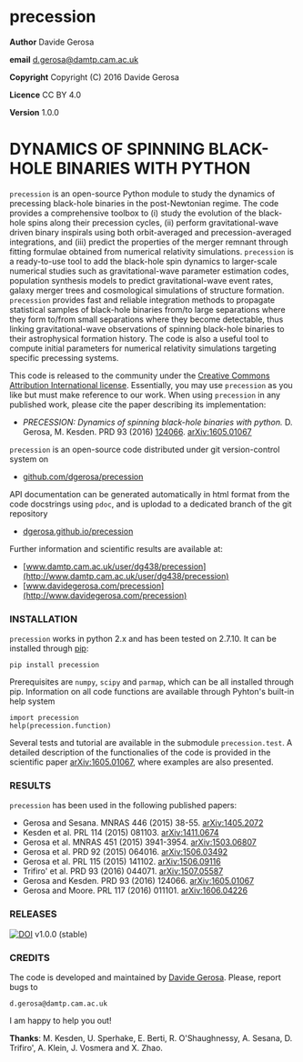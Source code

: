 precession
==========

**Author** Davide Gerosa

**email** d.gerosa@damtp.cam.ac.uk

**Copyright** Copyright (C) 2016 Davide Gerosa

**Licence** CC BY 4.0

**Version** 1.0.0


# DYNAMICS OF SPINNING BLACK-HOLE BINARIES WITH PYTHON

`precession` is an open-source Python module to study the dynamics of precessing
black-hole binaries in the post-Newtonian regime.  The code provides a
comprehensive toolbox to (i) study the evolution of the black-hole spins  along
their precession cycles, (ii) perform gravitational-wave driven binary inspirals
using both orbit-averaged and precession-averaged integrations, and (iii)
predict the properties of the merger remnant through fitting formulae obtained
from numerical relativity simulations. `precession` is a ready-to-use tool to
add  the black-hole spin dynamics to larger-scale numerical studies such as
gravitational-wave parameter estimation codes, population synthesis models to
predict gravitational-wave event rates, galaxy merger trees and  cosmological
simulations of structure formation. `precession` provides fast and reliable
integration methods to propagate statistical samples of black-hole binaries
from/to large separations where they form to/from small separations where they
become detectable, thus linking gravitational-wave observations of spinning
black-hole binaries to their astrophysical formation history. The code is also a
useful tool to compute initial parameters for numerical relativity simulations
targeting specific precessing systems.

This code is released to the community under the [Creative Commons Attribution
International license](http://creativecommons.org/licenses/by/4.0).
Essentially, you may use `precession` as you like but must make reference to
our work. When using `precession` in any published work, please cite the paper
describing its implementation:

- *PRECESSION: Dynamics of spinning black-hole binaries with python.*
D. Gerosa, M. Kesden. PRD 93 (2016)
[124066](http://journals.aps.org/prd/abstract/10.1103/PhysRevD.93.124066).
[arXiv:1605.01067](https://arxiv.org/abs/1605.01067)

`precession` is an open-source code distributed under git version-control system on

- [github.com/dgerosa/precession](https://github.com/dgerosa/precession)

API documentation can be generated automatically in html format from the code
docstrings using `pdoc`, and is uplodad to a dedicated branch of the git
repository

- [dgerosa.github.io/precession](https://dgerosa.github.io/precession)

Further information and scientific results are available at:

- [www.damtp.cam.ac.uk/user/dg438/precession](http://www.damtp.cam.ac.uk/user/dg438/precession)
- [www.davidegerosa.com/precession](http://www.davidegerosa.com/precession)


### INSTALLATION

`precession` works in python 2.x and has been tested on 2.7.10. It can be
installed through [pip](https://pypi.python.org/pypi/precession):

    pip install precession

Prerequisites are `numpy`, `scipy` and `parmap`, which can be all installed
through pip. Information on all code functions are available through Pyhton's
built-in help system

    import precession
    help(precession.function)

Several tests and tutorial are available in the submodule `precession.test`. A
detailed description of the functionalies of the code is provided in the
scientific paper [arXiv:1605.01067](https://arxiv.org/abs/1605.01067), where
examples are also presented.


### RESULTS

`precession` has been used in the following published papers:

- Gerosa and Sesana. MNRAS 446 (2015) 38-55. [arXiv:1405.2072](https://arxiv.org/abs/1405.2072)
- Kesden et al. PRL 114 (2015) 081103. [arXiv:1411.0674](https://arxiv.org/abs/1411.0674)
- Gerosa et al. MNRAS 451 (2015) 3941-3954. [arXiv:1503.06807](https://arxiv.org/abs/1503.06807)
- Gerosa et al. PRD 92 (2015) 064016. [arXiv:1506.03492](https://arxiv.org/abs/1506.03492)
- Gerosa et al. PRL 115 (2015) 141102. [arXiv:1506.09116](https://arxiv.org/abs/1506.09116)
- Trifiro' et al. PRD 93 (2016) 044071. [arXiv:1507.05587](https://arxiv.org/abs/1507.05587)
- Gerosa and Kesden. PRD 93 (2016) 124066. [arXiv:1605.01067](https://arxiv.org/abs/1605.01067)
- Gerosa and Moore. PRL 117 (2016) 011101. [arXiv:1606.04226](https://arxiv.org/abs/1606.04226)


### RELEASES

[![DOI](https://zenodo.org/badge/21015/dgerosa/precession.svg)](https://zenodo.org/badge/latestdoi/21015/dgerosa/precession)   v1.0.0 (stable)

### CREDITS
The code is developed and maintained by [Davide Gerosa](www.davidegerosa.com).
Please, report bugs to

    d.gerosa@damtp.cam.ac.uk

I am happy to help you out!

**Thanks**: M. Kesden, U. Sperhake, E. Berti, R. O'Shaughnessy, A. Sesana, D.
Trifiro', A. Klein, J. Vosmera and X. Zhao.

